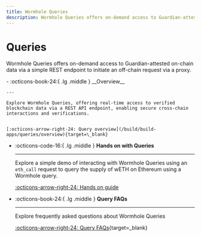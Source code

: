 ```yaml
---
title: Wormhole Queries
description: Wormhole Queries offers on-demand access to Guardian-attested on-chain data via a simple REST endpoint to initiate an off-chain request via a proxy.
---
```


# Queries

Wormhole Queries offers on-demand access to Guardian-attested on-chain data via a simple REST endpoint to initiate an off-chain request via a proxy.

<div class="grid cards" markdown>
-   :octicons-book-24:{ .lg .middle } __Overview__

    ---

    Explore Wormhole Queries, offering real-time access to verified blockchain data via a REST API endpoint, enabling secure cross-chain interactions and verifications.


    [:octicons-arrow-right-24: Query overview](/build/build-apps/queries/overview){target=\_blank}

-   :octicons-code-16:{ .lg .middle } __Hands on with Queries__

    ---

    Explore a simple demo of interacting with Wormhole Queries using an `eth_call` request to query the supply of wETH on Ethereum using a Wormhole query.

    
    [:octicons-arrow-right-24: Hands on guide](wormhole-docs/build/build-apps/queries/hands-on-with-queries)

-   :octicons-book-24:{ .lg .middle } __Query FAQs__

    ---

    Explore frequently asked questions about Wormhole Queries

    
    [:octicons-arrow-right-24: Query FAQs](/build/build-apps/queries/faqs){target=\_blank}
</div>



